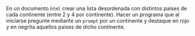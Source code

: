 En un documento `html` crear una lista desordenada con distintos paises de cada continente (entre 2 y 4 por continente). Hacer un programa que al iniciarse pregunte mediante un `prompt` por un continente y destaque en rojo y en negrita aquellos paises de dicho continente.